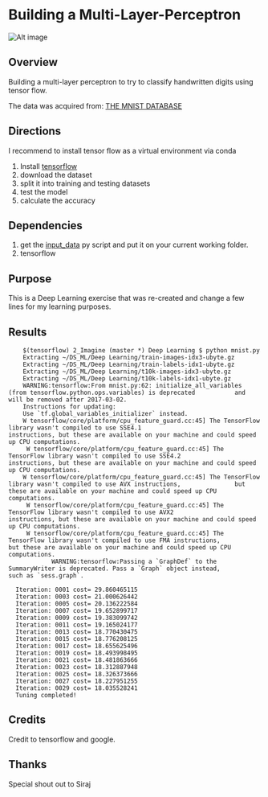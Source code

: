 # Building a Multi-Layer-Perceptron

![Alt image](https://github.com/PauloRlopez/DL-Multi-Layer-Perceptron-Handwritten-Character-Image-Classifier/blob/master/mnist.png)

## Overview 

Building a multi-layer perceptron to try to classify handwritten digits using tensor flow.

The data was acquired from: [THE MNIST DATABASE](http://yann.lecun.com/exdb/mnist/)

## Directions

I recommend to install tensor flow as a virtual environment via conda 
1. Install [tensorflow](https://www.tensorflow.org/install/)  
2. download the dataset
3. split it into training and testing datasets
4. test the model
5. calculate the accuracy 

## Dependencies 

1. get the [input_data](https://github.com/tensorflow/tensorflow/blob/master/tensorflow/examples/tutorials/mnist/input_data.py) py script and put it on your current working folder.
2. tensorflow 

## Purpose 

This is a Deep Learning exercise that was re-created and change a few lines for my learning purposes.  

## Results

        $(tensorflow) 2_Imagine (master *) Deep Learning $ python mnist.py
        Extracting ~/DS_ML/Deep Learning/train-images-idx3-ubyte.gz
        Extracting ~/DS_ML/Deep Learning/train-labels-idx1-ubyte.gz
        Extracting ~/DS_ML/Deep Learning/t10k-images-idx3-ubyte.gz
        Extracting ~/DS_ML/Deep Learning/t10k-labels-idx1-ubyte.gz
        WARNING:tensorflow:From mnist.py:62: initialize_all_variables (from tensorflow.python.ops.variables) is deprecated           and will be removed after 2017-03-02.
        Instructions for updating:
        Use `tf.global_variables_initializer` instead.
        W tensorflow/core/platform/cpu_feature_guard.cc:45] The TensorFlow library wasn't compiled to use SSE4.1                       instructions, but these are available on your machine and could speed up CPU computations.
         W tensorflow/core/platform/cpu_feature_guard.cc:45] The TensorFlow library wasn't compiled to use SSE4.2                       instructions, but these are available on your machine and could speed up CPU computations.
        W tensorflow/core/platform/cpu_feature_guard.cc:45] The TensorFlow library wasn't compiled to use AVX instructions,               but these are available on your machine and could speed up CPU computations.
         W tensorflow/core/platform/cpu_feature_guard.cc:45] The TensorFlow library wasn't compiled to use AVX2                         instructions, but these are available on your machine and could speed up CPU computations.
         W tensorflow/core/platform/cpu_feature_guard.cc:45] The TensorFlow library wasn't compiled to use FMA instructions,          but these are available on your machine and could speed up CPU computations.
                WARNING:tensorflow:Passing a `GraphDef` to the SummaryWriter is deprecated. Pass a `Graph` object instead,                     such as `sess.graph`.
                
      Iteration: 0001 cost= 29.860465115
      Iteration: 0003 cost= 21.000626442
      Iteration: 0005 cost= 20.136222584
      Iteration: 0007 cost= 19.652899717
      Iteration: 0009 cost= 19.383099742
      Iteration: 0011 cost= 19.165024177
      Iteration: 0013 cost= 18.770430475
      Iteration: 0015 cost= 18.776208125
      Iteration: 0017 cost= 18.655625496
      Iteration: 0019 cost= 18.493998495
      Iteration: 0021 cost= 18.481863666
      Iteration: 0023 cost= 18.312887948
      Iteration: 0025 cost= 18.326373666
      Iteration: 0027 cost= 18.227951255
      Iteration: 0029 cost= 18.035528241
      Tuning completed!


## Credits

Credit to tensorflow and google.

## Thanks

Special shout out to Siraj
